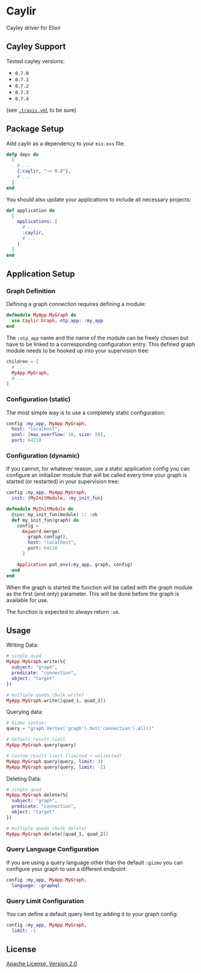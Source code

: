 # Caylir

Cayley driver for Elixir

## Cayley Support

Tested cayley versions:

- `0.7.0`
- `0.7.1`
- `0.7.2`
- `0.7.3`
- `0.7.4`

(see
[`.travis.yml`](https://github.com/mneudert/caylir/blob/master/.travis.yml)
to be sure)

## Package Setup

Add caylir as a dependency to your `mix.exs` file:

```elixir
defp deps do
  [
    # ...
    {:caylir, "~> 0.8"},
    # ...
  ]
end
```

You should also update your applications to include all necessary projects:

```elixir
def application do
  [
    applications: [
      # ...
      :caylir,
      # ...
    ]
  ]
end
```

## Application Setup

### Graph Definition

Defining a graph connection requires defining a module:

```elixir
defmodule MyApp.MyGraph do
  use Caylir.Graph, otp_app: :my_app
end
```

The `:otp_app` name and the name of the module can be freely chosen but have to
be linked to a corresponding configuration entry. This defined graph module
needs to be hooked up into your supervision tree:

```elixir
children = [
  # ...
  MyApp.MyGraph,
  # ...
]
```

### Configuration (static)

The most simple way is to use a completely static configuration:

```elixir
config :my_app, MyApp.MyGraph,
  host: "localhost",
  pool: [max_overflow: 10, size: 50],
  port: 64210
```

### Configuration (dynamic)

If you cannot, for whatever reason, use a static application config you can
configure an initializer module that will be called every time your graph
is started (or restarted) in your supervision tree:

```elixir
config :my_app, MyApp.MyGraph,
  init: {MyInitModule, :my_init_fun}

defmodule MyInitModule do
  @spec my_init_fun(module) :: :ok
  def my_init_fun(graph) do
    config =
      Keyword.merge(
        graph.config(),
        host: "localhost",
        port: 64210
      )

    Application.put_env(:my_app, graph, config)
  end
end
```

When the graph is started the function will be called with the graph module
as the first (and only) parameter. This will be done before the graph is
available for use.

The function is expected to always return `:ok`.

## Usage

Writing Data:

```elixir
# single quad
MyApp.MyGraph.write(%{
  subject: "graph",
  predicate: "connection",
  object: "target"
})

# multiple quads (bulk write)
MyApp.MyGraph.write([quad_1, quad_2])
```

Querying data:

```elixir
# Gizmo syntax!
query = "graph.Vertex('graph').Out('connection').All()"

# Default result limit
MyApp.MyGraph.query(query)

# Custom result limit (limited + unlimited)
MyApp.MyGraph.query(query, limit: 3)
MyApp.MyGraph.query(query, limit: -1)
```

Deleting Data:

```elixir
# single quad
MyApp.MyGraph.delete(%{
  subject: "graph",
  predicate: "connection",
  object: "target"
})

# multiple quads (bulk delete)
MyApp.MyGraph.delete([quad_1, quad_2])
```

### Query Language Configuration

If you are using a query language other than the default `:gizmo` you
can configure your graph to use a different endpoint:

```elixir
config :my_app, MyApp.MyGraph,
  language: :graphql
```

### Query Limit Configuration

You can define a default query limit by adding it to your graph config:

```elixir
config :my_app, MyApp.MyGraph,
  limit: -1
```

## License

[Apache License, Version 2.0](http://www.apache.org/licenses/LICENSE-2.0)
